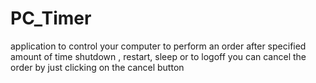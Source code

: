 # PC_Timer
application to control your computer to perform an order 
after specified amount of time 
shutdown , restart, sleep or to logoff 
you can cancel the order by just clicking on the cancel button 